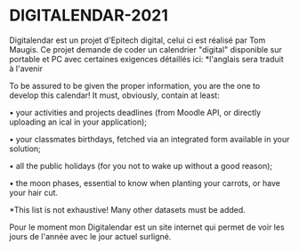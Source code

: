 # DIGITALENDAR-2021
Digitalendar est un projet d'Epitech digital, celui ci est réalisé par Tom Maugis.
Ce projet demande de coder un calendrier "digital" disponible sur portable et PC avec certaines exigences détaillés ici: *l'anglais sera traduit à l'avenir

To be assured to be given the proper information, you are the one to develop this calendar!
It must, obviously, contain at least:


• your activities and projects deadlines (from Moodle API, or directly uploading an ical in your application);

• your classmates birthdays, fetched via an integrated form available in your solution;

• all the public holidays (for you not to wake up without a good reason);

• the moon phases, essential to know when planting your carrots, or have your hair cut.

*This list is not exhaustive! Many other datasets must be added.


Pour le moment mon Digitalendar est un site internet qui permet de voir les jours de l'année avec le jour actuel surligné.
